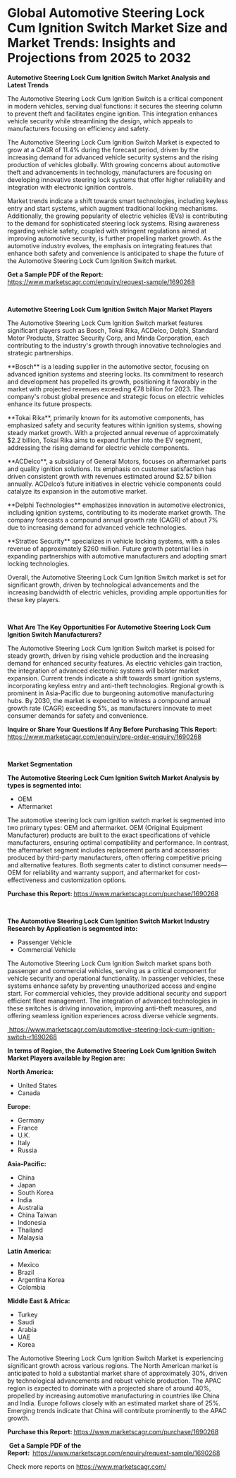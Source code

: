 <p><h1>Global Automotive Steering Lock Cum Ignition Switch Market Size and Market Trends: Insights and Projections from 2025 to 2032</h1></p><p><strong>Automotive Steering Lock Cum Ignition Switch Market Analysis and Latest Trends</strong></p>
<p><p>The Automotive Steering Lock Cum Ignition Switch is a critical component in modern vehicles, serving dual functions: it secures the steering column to prevent theft and facilitates engine ignition. This integration enhances vehicle security while streamlining the design, which appeals to manufacturers focusing on efficiency and safety.</p><p>The Automotive Steering Lock Cum Ignition Switch Market is expected to grow at a CAGR of 11.4% during the forecast period, driven by the increasing demand for advanced vehicle security systems and the rising production of vehicles globally. With growing concerns about automotive theft and advancements in technology, manufacturers are focusing on developing innovative steering lock systems that offer higher reliability and integration with electronic ignition controls.</p><p>Market trends indicate a shift towards smart technologies, including keyless entry and start systems, which augment traditional locking mechanisms. Additionally, the growing popularity of electric vehicles (EVs) is contributing to the demand for sophisticated steering lock systems. Rising awareness regarding vehicle safety, coupled with stringent regulations aimed at improving automotive security, is further propelling market growth. As the automotive industry evolves, the emphasis on integrating features that enhance both safety and convenience is anticipated to shape the future of the Automotive Steering Lock Cum Ignition Switch market.</p></p>
<p><strong>Get a Sample PDF of the Report:&nbsp;</strong> <a href="https://www.marketscagr.com/enquiry/request-sample/1690268?utm_campaign=2008&utm_medium=2&utm_source=Github&utm_content=ia&utm_term=07012025&utm_id=automotive-steering-lock-cum-ignition-switch">https://www.marketscagr.com/enquiry/request-sample/1690268</a></p>
<p>&nbsp;</p>
<p><strong>Automotive Steering Lock Cum Ignition Switch Major Market Players</strong></p>
<p><p>The Automotive Steering Lock Cum Ignition Switch market features significant players such as Bosch, Tokai Rika, ACDelco, Delphi, Standard Motor Products, Strattec Security Corp, and Minda Corporation, each contributing to the industry's growth through innovative technologies and strategic partnerships.</p><p>**Bosch** is a leading supplier in the automotive sector, focusing on advanced ignition systems and steering locks. Its commitment to research and development has propelled its growth, positioning it favorably in the market with projected revenues exceeding €78 billion for 2023. The company's robust global presence and strategic focus on electric vehicles enhance its future prospects.</p><p>**Tokai Rika**, primarily known for its automotive components, has emphasized safety and security features within ignition systems, showing steady market growth. With a projected annual revenue of approximately $2.2 billion, Tokai Rika aims to expand further into the EV segment, addressing the rising demand for electric vehicle components.</p><p>**ACDelco**, a subsidiary of General Motors, focuses on aftermarket parts and quality ignition solutions. Its emphasis on customer satisfaction has driven consistent growth with revenues estimated around $2.57 billion annually. ACDelco’s future initiatives in electric vehicle components could catalyze its expansion in the automotive market.</p><p>**Delphi Technologies** emphasizes innovation in automotive electronics, including ignition systems, contributing to its moderate market growth. The company forecasts a compound annual growth rate (CAGR) of about 7% due to increasing demand for advanced vehicle technologies.</p><p>**Strattec Security** specializes in vehicle locking systems, with a sales revenue of approximately $260 million. Future growth potential lies in expanding partnerships with automotive manufacturers and adopting smart locking technologies.</p><p>Overall, the Automotive Steering Lock Cum Ignition Switch market is set for significant growth, driven by technological advancements and the increasing bandwidth of electric vehicles, providing ample opportunities for these key players.</p></p>
<p>&nbsp;</p>
<p><strong>What Are The Key Opportunities For Automotive Steering Lock Cum Ignition Switch Manufacturers?</strong></p>
<p><p>The Automotive Steering Lock Cum Ignition Switch market is poised for steady growth, driven by rising vehicle production and the increasing demand for enhanced security features. As electric vehicles gain traction, the integration of advanced electronic systems will bolster market expansion. Current trends indicate a shift towards smart ignition systems, incorporating keyless entry and anti-theft technologies. Regional growth is prominent in Asia-Pacific due to burgeoning automotive manufacturing hubs. By 2030, the market is expected to witness a compound annual growth rate (CAGR) exceeding 5%, as manufacturers innovate to meet consumer demands for safety and convenience.</p></p>
<p><strong>Inquire or Share Your Questions If Any Before Purchasing This Report:</strong> <a href="https://www.marketscagr.com/enquiry/pre-order-enquiry/1690268?utm_campaign=2008&utm_medium=2&utm_source=Github&utm_content=ia&utm_term=07012025&utm_id=automotive-steering-lock-cum-ignition-switch">https://www.marketscagr.com/enquiry/pre-order-enquiry/1690268</a></p>
<p>&nbsp;</p>
<p><strong>Market Segmentation</strong></p>
<p><strong>The Automotive Steering Lock Cum Ignition Switch Market Analysis by types is segmented into:</strong></p>
<p><ul><li>OEM</li><li>Aftermarket</li></ul></p>
<p><p>The automotive steering lock cum ignition switch market is segmented into two primary types: OEM and aftermarket. OEM (Original Equipment Manufacturer) products are built to the exact specifications of vehicle manufacturers, ensuring optimal compatibility and performance. In contrast, the aftermarket segment includes replacement parts and accessories produced by third-party manufacturers, often offering competitive pricing and alternative features. Both segments cater to distinct consumer needs—OEM for reliability and warranty support, and aftermarket for cost-effectiveness and customization options.</p></p>
<p><strong>Purchase this Report:&nbsp;</strong><a href="https://www.marketscagr.com/purchase/1690268?utm_campaign=2008&utm_medium=2&utm_source=Github&utm_content=ia&utm_term=07012025&utm_id=automotive-steering-lock-cum-ignition-switch">https://www.marketscagr.com/purchase/1690268</a></p>
<p>&nbsp;</p>
<p><strong>The Automotive Steering Lock Cum Ignition Switch Market Industry Research by Application is segmented into:</strong></p>
<p><ul><li>Passenger Vehicle</li><li>Commercial Vehicle</li></ul></p>
<p><p>The Automotive Steering Lock Cum Ignition Switch market spans both passenger and commercial vehicles, serving as a critical component for vehicle security and operational functionality. In passenger vehicles, these systems enhance safety by preventing unauthorized access and engine start. For commercial vehicles, they provide additional security and support efficient fleet management. The integration of advanced technologies in these switches is driving innovation, improving anti-theft measures, and offering seamless ignition experiences across diverse vehicle segments.</p></p>
<p><a href="https://www.marketscagr.com/automotive-steering-lock-cum-ignition-switch-r1690268?utm_campaign=2008&utm_medium=2&utm_source=Github&utm_content=ia&utm_term=07012025&utm_id=automotive-steering-lock-cum-ignition-switch">&nbsp;https://www.marketscagr.com/automotive-steering-lock-cum-ignition-switch-r1690268</a></p>
<p><strong>In terms of Region, the Automotive Steering Lock Cum Ignition Switch Market Players available by Region are:</strong></p>
<p>
    <p> <strong> North America: </strong>
        <ul>
            <li>United States</li>
            <li>Canada</li>
        </ul>
        </p> 
    <p> <strong> Europe: </strong>
        <ul>
            <li>Germany</li>
            <li>France</li>
            <li>U.K.</li>
            <li>Italy</li>
            <li>Russia</li>
        </ul>
        </p> 
    <p> <strong> Asia-Pacific: </strong>
        <ul>
            <li>China</li>
            <li>Japan</li>
            <li>South Korea</li>
            <li>India</li>
            <li>Australia</li>
            <li>China Taiwan</li>
            <li>Indonesia</li>
            <li>Thailand</li>
            <li>Malaysia</li>
        </ul>
        </p> 
    <p> <strong> Latin America: </strong>
        <ul>
            <li>Mexico</li>
            <li>Brazil</li>
            <li>Argentina Korea</li>
            <li>Colombia</li>
        </ul>
        </p> 
    <p> <strong> Middle East & Africa: </strong>
        <ul>
            <li>Turkey</li>
            <li>Saudi</li>
            <li>Arabia</li>
            <li>UAE</li>
            <li>Korea</li>
        </ul>
    </p>
    </p>
<p><p>The Automotive Steering Lock Cum Ignition Switch Market is experiencing significant growth across various regions. The North American market is anticipated to hold a substantial market share of approximately 30%, driven by technological advancements and robust vehicle production. The APAC region is expected to dominate with a projected share of around 40%, propelled by increasing automotive manufacturing in countries like China and India. Europe follows closely with an estimated market share of 25%. Emerging trends indicate that China will contribute prominently to the APAC growth.</p></p>
<p><strong>Purchase this Report: </strong><a href="https://www.marketscagr.com/purchase/1690268?utm_campaign=2008&utm_medium=2&utm_source=Github&utm_content=ia&utm_term=07012025&utm_id=automotive-steering-lock-cum-ignition-switch">https://www.marketscagr.com/purchase/1690268</a></p>
<p>&nbsp;<strong>Get a Sample PDF of the Report:&nbsp;&nbsp;</strong><a href="https://www.marketscagr.com/enquiry/request-sample/1690268?utm_campaign=2008&utm_medium=2&utm_source=Github&utm_content=ia&utm_term=07012025&utm_id=automotive-steering-lock-cum-ignition-switch">https://www.marketscagr.com/enquiry/request-sample/1690268</a></p>
<p><strong></strong></p>
<p>Check more reports on <a href="https://www.marketscagr.com/?utm_campaign=2008&utm_medium=2&utm_source=Github&utm_content=ia&utm_term=07012025&utm_id=automotive-steering-lock-cum-ignition-switch">https://www.marketscagr.com/</a></p>